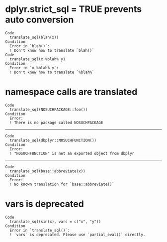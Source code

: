 # dplyr.strict_sql = TRUE prevents auto conversion

    Code
      translate_sql(blah(x))
    Condition
      Error in `blah()`:
      ! Don't know how to translate `blah()`
    Code
      translate_sql(x %blah% y)
    Condition
      Error in `x %blah% y`:
      ! Don't know how to translate `%blah%`

# namespace calls are translated

    Code
      translate_sql(NOSUCHPACKAGE::foo())
    Condition
      Error:
      ! There is no package called NOSUCHPACKAGE

---

    Code
      translate_sql(dbplyr::NOSUCHFUNCTION())
    Condition
      Error:
      ! "NOSUCHFUNCTION" is not an exported object from dbplyr

---

    Code
      translate_sql(base::abbreviate(x))
    Condition
      Error:
      ! No known translation for `base::abbreviate()`

# vars is deprecated

    Code
      translate_sql(sin(x), vars = c("x", "y"))
    Condition
      Error in `translate_sql()`:
      ! `vars` is deprecated. Please use `partial_eval()` directly.

